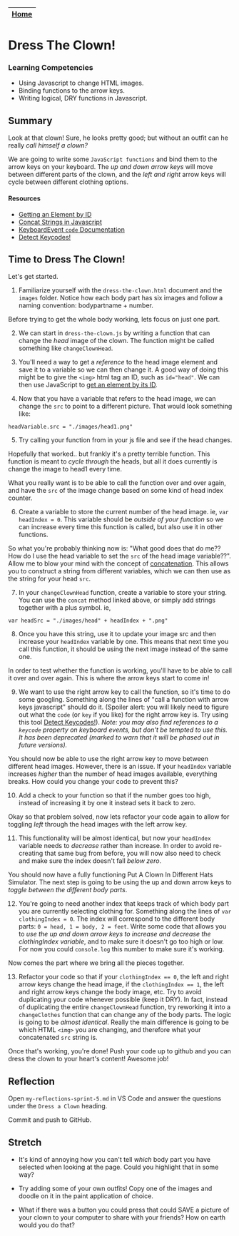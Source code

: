 [Home](../README.md)|
---|

# Dress The Clown!

### Learning Competencies

- Using Javascript to change HTML images.
- Binding functions to the arrow keys.
- Writing logical, DRY functions in Javascript.

## Summary

Look at that clown! Sure, he looks pretty good; but without an outfit can he really _call himself a clown?_

We are going to write some `JavaScript functions` and bind them to the arrow keys on your keyboard. The *up and down arrow keys* will move between different parts of the clown, and the *left and right* arrow keys will cycle between different clothing options.

#### Resources

* [Getting an Element by ID](https://www.w3schools.com/jsref/met_document_getelementbyid.asp)
* [Concat Strings in Javascript](https://www.w3schools.com/jsref/jsref_concat_string.asp)
* [KeyboardEvent `code` Documentation](https://developer.mozilla.org/en-US/docs/Web/API/KeyboardEvent/code)
* [Detect Keycodes!](https://keycode.info/)

## Time to Dress The Clown!

Let's get started.

1. Familiarize yourself with the `dress-the-clown.html` document and the `images` folder. Notice how each body part has six images and follow a naming convention: bodypartname + number.

Before trying to get the whole body working, lets focus on just one part.

2. We can start in `dress-the-clown.js` by writing a function that can change the *head* image of the clown. The function might be called something like `changeClownHead`.  

3. You'll need a way to get a _reference_ to the head image element and save it to a variable so we can then change it. A good way of doing this might be to give the `<img>` html tag an ID, such as `id="head"`. We can then use JavaScript to [get an element by its ID](https://www.w3schools.com/jsref/met_document_getelementbyid.asp).

4. Now that you have a variable that refers to the head image, we can change the `src` to point to a different picture. That would look something like: 

```
headVariable.src = "./images/head1.png"
``` 

5. Try calling your function from in your js file and see if the head changes. 

Hopefully that worked.. but frankly it's a pretty terrible function. This function is meant to _cycle through_ the heads, but all it does currently is change the image to head1 every time. 

What you really want is to be able to call the function over and over again, and have the `src` of the image change based on some kind of head index counter. 

6. Create a variable to store the current number of the head image. ie, `var headIndex = 0`. This variable should be *outside of your function* so we can increase every time this function is called, but also use it in other functions.

So what you're probably thinking now is: "What good does that do me?? How do I use the head variable to set the `src` of the head image variable??". Allow me to blow your mind with the concept of [concatenation](https://www.w3schools.com/jsref/jsref_concat_string.asp). This allows you to construct a string from different variables, which we can then use as the string for your head `src`. 

7. In your `changeClownHead` function, create a variable to store your string. You can use the `concat` method linked above, or simply add strings together with a plus symbol. ie, 

```
var headSrc = "./images/head" + headIndex + ".png"
``` 

8. Once you have this string, use it to update your image src and then increase your `headIndex` variable by one. This means that next time you call this function, it should be using the next image instead of the same one.

In order to test whether the function is working, you'll have to be able to call it over and over again. This is where the arrow keys start to come in! 

9. We want to use the right arrow key to call the function, so it's time to do some googling. Something along the lines of "call a function with arrow keys javascript" should do it. (Spoiler alert: you will likely need to figure out what the `code` (or `key` if you like) for the right arrow key is. Try using this tool [Detect Keycodes!](https://keycode.info/)). _Note: you may also find references to a `keycode` property on keyboard events, but don't be tempted to use this. It has been deprecated (marked to warn that it will be phased out in future versions)._

You should now be able to use the right arrow key to move between different head images. However, there is an issue. If your `headIndex` variable increases _higher_ than the number of head images available, everything breaks. How could you change your code to prevent this? 

10. Add a check to your function so that if the number goes too high, instead of increasing it by one it instead sets it back to zero.

Okay so that problem solved, now lets refactor your code again to allow for toggling _left_ through the head images with the left arrow key. 

11. This functionality will be almost identical, but now your `headIndex` variable needs to _decrease_ rather than increase. In order to avoid re-creating that same bug from before, you will now also need to check and make sure the index doesn't fall _below zero_. 

You should now have a fully functioning Put A Clown In Different Hats Simulator. The next step is going to be using the up and down arrow keys to *toggle between the different body parts*.  

12. You're going to need another index that keeps track of which body part you are currently selecting clothing for. Something along the lines of `var clothingIndex = 0`. The index will correspond to the different body parts: `0 = head, 1 = body, 2 = feet`. Write some code that allows you to *use the up and down arrow keys to increase and decrease the clothingIndex variable*, and to make sure it doesn't go too high or low. For now you could `console.log` this number to make sure it's working.

Now comes the part where we bring all the pieces together. 

13. Refactor your code so that if your `clothingIndex == 0`, the left and right arrow keys change the head image, if the `clothingIndex == 1`, the left and right arrow keys change the body image, etc. Try to avoid duplicating your code whenever possible (keep it DRY). In fact, instead of duplicating the entire `changeClownHead` function, try reworking it into a `changeClothes` function that can change any of the body parts. The logic is going to be _almost identical_. Really the main difference is going to be which HTML `<img>` you are changing, and therefore what your concatenated `src` string is.

Once that's working, you're done! Push your code up to github and you can dress the clown to your heart's content! Awesome job!

## Reflection

Open `my-reflections-sprint-5.md` in VS Code and answer the questions under the `Dress a Clown` heading.

Commit and push to GitHub.

## Stretch

- It's kind of annoying how you can't tell _which_ body part you have selected when looking at the page. Could you highlight that in some way?

- Try adding some of your own outfits! Copy one of the images and doodle on it in the paint application of choice.

- What if there was a button you could press that could SAVE a picture of your clown to your computer to share with your friends? How on earth would you do that?
